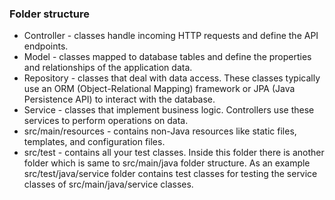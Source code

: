 ### Folder structure

- Controller - classes handle incoming HTTP requests and define the API endpoints.
- Model - classes mapped to database tables and define the properties and relationships of the application data.
- Repository - classes that deal with data access. These classes typically use an ORM (Object-Relational Mapping) framework or JPA (Java Persistence API) to interact with the database.
- Service - classes that implement business logic. Controllers use these services to perform operations on data.
- src/main/resources - contains non-Java resources like static files, templates, and configuration files.
- src/test - contains all your test classes. Inside this folder there is another folder which is same to src/main/java folder structure. As an example src/test/java/service folder contains test classes for testing the service classes of src/main/java/service classes.
